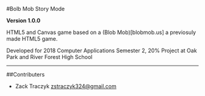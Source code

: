 #Bolb Mob Story Mode

**Version 1.0.0**

HTML5 and Canvas game based on a (Blob Mob)[blobmob.us] a previosuly made HTML5 game.

Developed for 2018 Computer Applications Semester 2, 20% Project at Oak Park and River Forest High School

---

##Contributers

* Zack Traczyk <zstraczyk324@gmail.com>
